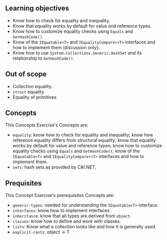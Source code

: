 ## Learning objectives

- Know how to check for equality and inequality.
- Know that equality works by default for value and reference types.
- Know how to customize equality checks using `Equals` and `GetHashCode()`.
- Know of the `IEquatable<T>` and `IEqualityComparer<T>` interfaces and how to implement them (discussion only).
- Know how to use `System.Collections.Generic.HashSet` and its relationship to `GetHashCode()`.

## Out of scope

- Collection equality.
- `struct` equality
- Equality of primitives

## Concepts

This Concepts Exercise's Concepts are:

- `equality`: know how to check for equality and inequality; know how reference equality differs from structural equality; know that equality works by default for value and reference types; know how to customize equality checks using `Equals` and `GetHashCode()`; know of the `IEquatable<T>` and `IEqualityComparer<T>` interfaces and how to implement them.
- `sets`: hash sets as provided by C#/.NET.

## Prequisites

This Concept Exercise's prerequisites Concepts are:

- `generic-types`: needed for understanding the `IEquatable<T>` interface.
- `interfaces`: know how to implement interfaces
- `inheritance`: know that all types are derived from `object`.
- `classes`: know how to define and work with classes.
- `lists`: Know what a collection looks like and how it is generally used.
- `explicit-casts`: object -> T
